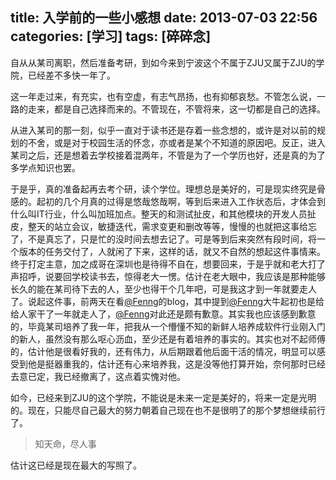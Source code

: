title: 入学前的一些小感想
date: 2013-07-03 22:56
categories: [学习]
tags: [碎碎念]
---

自从从某司离职，然后准备考研，到如今来到宁波这个不属于ZJU又属于ZJU的学院，已经差不多快一年了。

这一年走过来，有充实，也有空虚，有志气昂扬，也有抑郁哀愁。不管怎么说，一路的走来，都是自己选择而来的。不管现在，不管将来，这一切都是自己的选择。

从进入某司的那一刻，似乎一直对于读书还是存着一些念想的，或许是对以前的规划的不舍，或是对于校园生活的怀念，亦或者是某个不知道的原因吧。反正，进入某司之后，还是想着去学校接着混两年，不管是为了一个学历也好，还是真的为了多学点知识也罢。

<!--more-->

于是乎，真的准备起再去考个研，读个学位。理想总是美好的，可是现实终究是骨感的。起初的几个月真的过得是悠哉悠哉啊，等到后来进入工作状态后，才体会到什么叫IT行业，什么叫加班加点。整天的和测试扯皮，和其他模块的开发人员扯皮，整天的站立会议，敏捷迭代，需求变更和删改等等，慢慢的也就把这事给忘了，不是真忘了，只是忙的没时间去想去记了。可是等到后来突然有段时间，将一个版本的任务交付了，人就闲了下来，这样的话，就又不自然的想起这件事情来。终于打定主意，加之成哥在深圳也是待得不自在，想要回来，于是乎就和老大打了声招呼，说要回学校读书去，惊得老大一愣。估计在老大眼中，我应该是那种能够长久的能在某司待下去的人，至少也得干个几年吧，可是我这才到一年就要走人了。说起这件事，前两天在看[@Fenng][1]的blog，其中提到[@Fenng][1]大牛起初也是给给人家干了一年就走人了，[@Fenng][1]对此还是颇有歉意。其实我也应该感到歉意的，毕竟某司培养了我一年，把我从一个懵懂不知的新鲜人培养成软件行业刚入门的新人，虽然没有那么呕心沥血，至少还是有着培养的事实的。其实也对不起师傅的，估计他是很看好我的，还有伟力，从后期跟着他后面干活的情况，明显可以感受到他是挺器重我的，估计还有心来培养我，这是没等他打算开始，奈何那时已经去意已定，我已经撤离了，这点着实愧对他。

如今，已经来到ZJU的这个学院，不能说是未来一定是美好的，将来一定是光明的。现在，只能尽自己最大的努力朝着自己现在也不是很明了的那个梦想继续前行了。
> 知天命，尽人事

估计这已经是现在最大的写照了。

[1]:http://weibo.com/fenng
